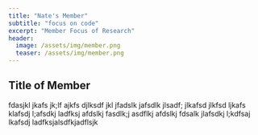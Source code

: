 ```yaml
---
title: "Nate's Member"
subtitle: "focus on code"
excerpt: "Member Focus of Research"
header:
  image: /assets/img/member.png
  teaser: /assets/img/member.png
---
```


## Title of Member

fdasjkl jkafs jk;lf ajkfs djlksdf jkl jfadslk jafsdlk jlsadf; jlkafsd jlkfsd ljkafs klafsdj l;afsdkj ladfksj afdslkj fasdlk;j asdflkj afdslkj fdsalk jlafsdkj l;kdfsaj lkafsdj ladfksjalsdfkjadflsjk
